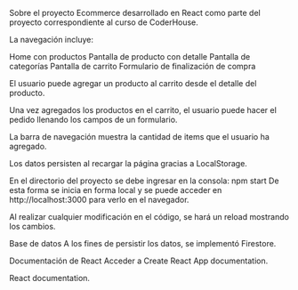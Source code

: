 Sobre el proyecto
Ecommerce desarrollado en React como parte del proyecto correspondiente al curso de CoderHouse.

La navegación incluye:

Home con productos
Pantalla de producto con detalle
Pantalla de categorías
Pantalla de carrito
Formulario de finalización de compra

El usuario puede agregar un producto al carrito desde el detalle del producto.

Una vez agregados los productos en el carrito, el usuario puede hacer el pedido llenando los campos de un formulario.

La barra de navegación muestra la cantidad de items que el usuario ha agregado.

Los datos persisten al recargar la página gracias a LocalStorage.

En el directorio del proyecto se debe ingresar en la consola:
npm start
De esta forma se inicia en forma local y se puede acceder en http://localhost:3000 para verlo en el navegador.

Al realizar cualquier modificación en el código, se hará un reload mostrando los cambios.

Base de datos
A los fines de persistir los datos, se implementó Firestore.

Documentación de React
Acceder a Create React App documentation.

React documentation.
